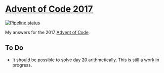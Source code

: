 # [Advent of Code 2017](https://adventofcode.com/2017)

[![Pipeline status][workflows-CI-badge]][actions]

My answers for the 2017 [Advent of Code](https://adventofcode.com/2017).

## To Do

* It should be possible to solve day 20 arithmetically. This is still a work in progress.


[workflows-CI-badge]: https://github.com/rjvdw/advent-of-code/workflows/CI%202017/badge.svg
[actions]: https://github.com/rjvdw/advent-of-code/actions?query=workflow%3A%22CI+2017%22
